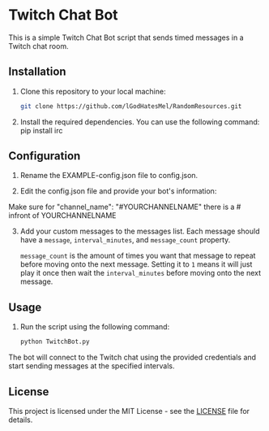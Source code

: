 # Twitch Chat Bot

This is a simple Twitch Chat Bot script that sends timed messages in a Twitch chat room.

## Installation

1. Clone this repository to your local machine:

   ```bash
   git clone https://github.com/lGodHatesMel/RandomResources.git

2. Install the required dependencies. You can use the following command:
   pip install irc

## Configuration

1. Rename the EXAMPLE-config.json file to config.json.

2. Edit the config.json file and provide your bot's information:
  
  Make sure for "channel_name": "#YOURCHANNELNAME" there is a # infront of YOURCHANNELNAME

3. Add your custom messages to the messages list. 
   Each message should have a `message`, `interval_minutes`, and `message_count` property.

   `message_count` is the amount of times you want that message to repeat before moving onto the next message. Setting it to `1` means it will just play it once then wait the `interval_minutes` before moving onto the next message.


## Usage

1. Run the script using the following command:
   ```bash
   python TwitchBot.py

   
The bot will connect to the Twitch chat using the provided credentials and start sending messages at the specified intervals.

## License

This project is licensed under the MIT License - see the [LICENSE](LICENSE) file for details.






